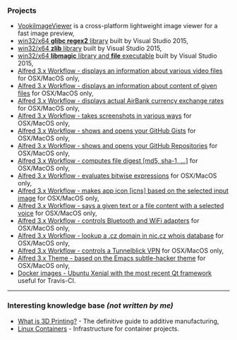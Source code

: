 ### Projects

 - [VookiImageViewer](https://vookiimageviewer.cz/) is a cross-platform lightweight image viewer for a fast image preview,
 - [win32/x64 **glibc regex2** library](https://github.com/vookimedlo/glibc-win/tree/glibc-2.24_vs2015_regex) built by Visual Studio 2015,
 - [win32/x64 **zlib** library](https://github.com/vookimedlo/zlib/tree/vs2015) built by Visual Studio 2015,
 - [win32/x64 **libmagic** library and **file** executable](https://github.com/vookimedlo/file-win/tree/vookimedlo) built by Visual Studio 2015,
 - [Alfred 3.x Workflow - displays an information about various video files](https://github.com/vookimedlo/alfred-ffprobe) for OSX/MacOS only,
 - [Alfred 3.x Workflow - displays an information about content of given files](https://github.com/vookimedlo/alfred-file) for OSX/MacOS only,
 - [Alfred 3.x Workflow - displays actual AirBank currency exchange rates](https://github.com/vookimedlo/alfred-airbank-currency-rates) for OSX/MacOS only,
 - [Alfred 3.x Workflow - takes screenshots in various ways](https://github.com/vookimedlo/alfred-various-screenshots) for OSX/MacOS only,
 - [Alfred 3.x Workflow - shows and opens your GitHub Gists](https://github.com/vookimedlo/alfred-github-gists) for OSX/MacOS only,
 - [Alfred 3.x Workflow - shows and opens your GitHub Repositories](https://github.com/vookimedlo/alfred-github-repositories) for OSX/MacOS only,
 - [Alfred 3.x Workflow - computes file digest [md5, sha-1, ...]](https://github.com/vookimedlo/alfred-file-checksums) for OSX/MacOS only,
 - [Alfred 3.x Workflow - evaluates bitwise expressions](https://github.com/vookimedlo/alfred-bitwise-evaluator) for OSX/MacOS only,
 - [Alfred 3.x Workflow - makes app icon [icns] based on the selected input image](https://github.com/vookimedlo/alfred-make-appicon) for OSX/MacOS only,
 - [Alfred 3.x Workflow - says a given text or a file content with a selected voice](https://github.com/vookimedlo/alfred-say-you-say-me) for OSX/MacOS only,
 - [Alfred 3.x Workflow - controls Bluetooth and WiFi adapters](https://github.com/vookimedlo/alfred-adapters) for OSX/MacOS only,
 - [Alfred 3.x Workflow - lookup a .cz domain in nic.cz whois database](https://github.com/vookimedlo/alfred-whois-nic-cz) for OSX/MacOS only,
 - [Alfred 3.x Workflow - controls a Tunnelblick VPN](https://github.com/vookimedlo/alfred-vpn-tunnelblick) for OSX/MacOS only,
 - [Alfred 3.x Theme - based on the Emacs subtle-hacker theme](https://github.com/vookimedlo/alfred-subtle-hacker-theme) for OSX/MacOS only,
 - [Docker images - Ubuntu Xenial with the most recent Qt framework](https://hub.docker.com/r/vookimedlo/ubuntu-qt/) useful for Travis-CI.

----------
### Interesting knowledge base *(not written by me)*

 - [What is 3D Printing?](https://www.3dhubs.com/what-is-3d-printing) - The definitive guide to additive manufacturing,
 - [Linux Containers](https://linuxcontainers.org/) - Infrastructure for container projects.
